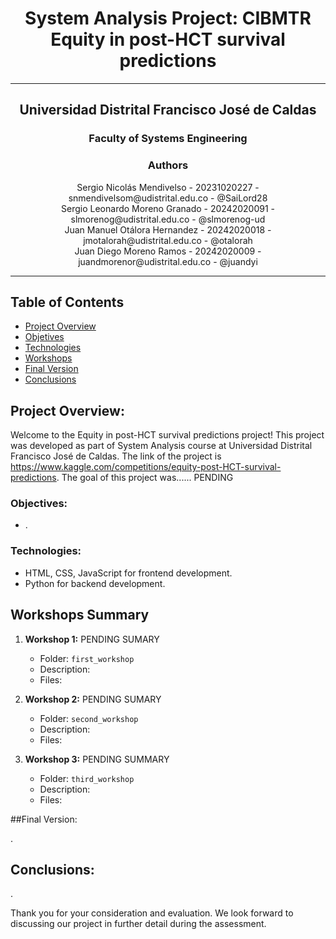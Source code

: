 # <div align="center">System Analysis Project: CIBMTR Equity in post-HCT survival predictions </div>

---

## <div align="center">Universidad Distrital Francisco José de Caldas</div>

### <div align="center">Faculty of Systems Engineering</div>


### <div align="center">Authors</div>
 <div align="center">Sergio Nicolás Mendivelso - 20231020227 - snmendivelsom@udistrital.edu.co - @SaiLord28</div>
 <div align="center">Sergio Leonardo Moreno Granado - 20242020091 - slmorenog@udistrital.edu.co - @slmorenog-ud</div>
 <div align="center">Juan Manuel Otálora Hernandez - 20242020018 - jmotalorah@udistrital.edu.co - @otalorah</div>
 <div align="center">Juan Diego Moreno Ramos - 20242020009 - juandmorenor@udistrital.edu.co - @juandyi</div>
 
 
---

## Table of Contents
- [Project Overview](##project-overview)
- [Objetives](##objetives)
- [Technologies](##Technologies)
- [Workshops](##workshops-summary)
- [Final Version](##final-version)
- [Conclusions](##conclusions)


## Project Overview:

Welcome to the Equity in post-HCT survival predictions project! This project was developed as part of System Analysis course at Universidad Distrital Francisco José de Caldas. The link of the project is https://www.kaggle.com/competitions/equity-post-HCT-survival-predictions. The goal of this project was...... PENDING

### Objectives:
- .

### Technologies:

- HTML, CSS, JavaScript for frontend development.
- Python for backend development.

## Workshops Summary

1. **Workshop 1:** PENDING SUMARY
    - Folder: `first_workshop`
    - Description:
    - Files: 

2. **Workshop 2:** PENDING SUMARY
    - Folder: `second_workshop`
    - Description:
    - Files: 

3. **Workshop 3:** PENDING SUMMARY
    - Folder: `third_workshop`
    - Description: 
    - Files: 

##Final Version:

.

## Conclusions:
.


Thank you for your consideration and evaluation. We look forward to discussing our project in further detail during the assessment.
